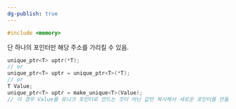 ```yaml
---
dg-publish: true
---
```


```cpp
#include <memory>
```
단 하나의 포인터만 해당 주소를 가리킬 수 있음.


```cpp
unique_ptr<T> uptr(*T);
// or
unique_ptr<T> uptr = unique_ptr<T>(*T);
// or
T Value;
unique_ptr<T> uptr = make_unique<T>(Value);  
// 이 경우 Value를 유니크 포인터로 만드는 것이 아닌 값만 복사해서 새로운 포인터를 만듦
```
